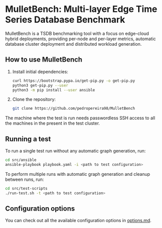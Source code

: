 # MulletBench: Multi-layer Edge Time Series Database Benchmark

MulletBench is a TSDB benchmarking tool with a focus on edge-cloud hybrid deployments, providing per-node and per-layer metrics, automatic database cluster deployment and distributed workload generation.

## How to use MulletBench

1. Install initial dependencies:

    ``` bash
    curl https://bootstrap.pypa.io/get-pip.py -o get-pip.py
    python3 get-pip.py --user
    python3 -m pip install --user ansible
    ```

2. Clone the repository:

    ``` bash
    git clone https://github.com/pedropereira98/MulletBench
    ```

The machine where the test is run needs passwordless SSH access to all the machines in the present in the test cluster.

## Running a test

To run a single test run without any automatic graph generation, run:

``` bash
cd src/ansible
ansible-playbook playbook.yaml -i <path to test configuration> 
```

To perform multiple runs with automatic graph generation and cleanup between runs, run:

``` bash
cd src/test-scripts
./run-test.sh -t <path to test configuration>

```

## Configuration options

You can check out all the available configuration options in [options.md](OPTIONS.md).